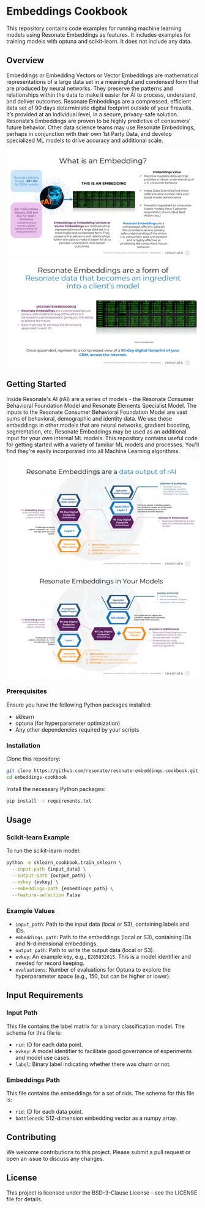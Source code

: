 
# Embeddings Cookbook

This repository contains code examples for running machine learning models using Resonate Embeddings as features. It includes examples for training models with optuna and scikit-learn. It does not include any data.

## Overview

Embeddings or Embedding Vectors or Vector Embeddings are mathematical representations of a large data set in a meaningful and condensed form that are produced by neural networks. They preserve the patterns and relationships within the data to make it easier for AI to process, understand, and deliver outcomes.
Resonate Embeddings are a compressed, efficient data set of 90 days deterministic digital footprint outside of your firewalls. It’s provided at an individual level, in a secure, privacy-safe solution. Resonate’s Embeddings are proven to be highly predictive of consumers’ future behavior.
Other data science teams may use Resonate Embeddings, perhaps in conjunction with their own 1st Party Data, and develop specialized ML models to drive accuracy and additional scale.

![./imgs/embedding01.png](./imgs/embedding01.png)
![./imgs/embedding02.png](./imgs/embedding02.png)

## Getting Started

Inside Resonate's AI (rAI) are a series of models - the Resonate Consumer Behavioral Foundation Model and Resonate Elements Specialist Model. The inputs to the Resonate Consumer Behavioral Foundation Model are vast sums of behavioral, demographic and identity data. We use these embeddings in other models that are neural networks, gradient boosting, segmentation, etc.
Resonate Embeddings may be used as an additional input for your own internal ML models. This repository contains useful code for getting started with a variety of familiar ML models and processes. You'll find they're easily incorporated into all Machine Learning algorithms.

![./imgs/embedding03.png](./imgs/embedding03.png)
![./imgs/embedding04.png](./imgs/embedding04.png)

### Prerequisites

Ensure you have the following Python packages installed:

- sklearn
- optuna (for hyperparameter optimization)
- Any other dependencies required by your scripts

### Installation

Clone this repository:

```bash
git clone https://github.com/resonate/resonate-embeddings-cookbook.git
cd embeddings-cookbook
```

Install the necessary Python packages:

```bash
pip install -r requirements.txt
```

## Usage

### Scikit-learn Example

To run the scikit-learn model:

```bash
python -m sklearn_cookbook.train_sklearn \
  --input-path {input_data} \
  --output-path {output_path} \
  --evkey {evkey} \
  --embeddings-path {embeddings_path} \
  --feature-selection False
```

### Example Values

- `input_path`: Path to the input data (local or S3), containing labels and IDs.
- `embeddings_path`: Path to the embeddings (local or S3), containing IDs and N-dimensional embeddings.
- `output_path`: Path to write the output data (local or S3).
- `evkey`: An example key, e.g., `E205932615`. This is a model identifier and needed for record keeping.
- `evaluations`: Number of evaluations for Optuna to explore the hyperparameter space (e.g., 150, but can be higher or lower).

## Input Requirements

### Input Path

This file contains the label matrix for a binary classification model. The schema for this file is:

- `rid`: ID for each data point.
- `evkey`: A model identifier to facilitate good governance of experiments and model use cases.
- `label`: Binary label indicating whether there was churn or not.

### Embeddings Path

This file contains the embeddings for a set of rids. The schema for this file is:

- `rid`: ID for each data point.
- `bottleneck`: 512-dimension embedding vector as a numpy array.

## Contributing

We welcome contributions to this project. Please submit a pull request or open an issue to discuss any changes.

## License

This project is licensed under the BSD-3-Clause License - see the LICENSE file for details.
